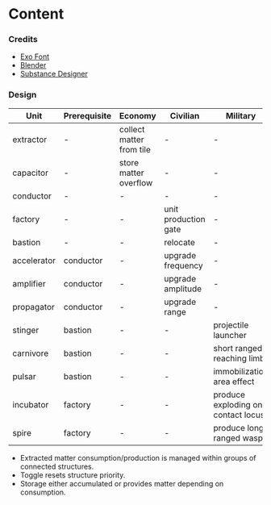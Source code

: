 # Content

### Credits

- [Exo Font](https://fonts.google.com/specimen/Exo)
- [Blender](https://www.blender.org/)
- [Substance Designer](https://www.adobe.com/products/substance3d-designer.html)

### Design

| Unit | Prerequisite | Economy | Civilian | Military |
| ---- | ------------ | ------- | -------- | -------- |
| extractor | - | collect matter from tile | - | - |
| capacitor | - | store matter overflow | - | - |
| conductor | - | - | - | - |
| factory | - | - | unit production gate | - |
| bastion | - | - | relocate | - |
| accelerator | conductor | - | upgrade frequency | - |
| amplifier | conductor | - | upgrade amplitude | - |
| propagator | conductor | - | upgrade range | - |
| stinger | bastion | - | - | projectile launcher |
| carnivore | bastion | - | - | short ranged reaching limb |
| pulsar | bastion | - | - | immobilization area effect |
| incubator | factory | - | - | produce exploding on contact locust |
| spire | factory | - | - | produce long ranged wasp |

- Extracted matter consumption/production is managed within groups of connected structures.
- Toggle resets structure priority.
- Storage either accumulated or provides matter depending on consumption.